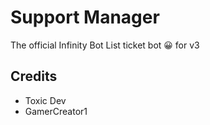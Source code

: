 # Support Manager
The official Infinity Bot List ticket bot 😀 for v3

## Credits
* Toxic Dev
* GamerCreator1

